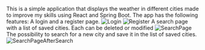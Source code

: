 This is a simple application that displays the weather in different cities made to improve my skills using React and Spring Boot.
The app has the following features:
A login and a register page.
![Login](https://i.ibb.co/CB3tngV/Register.png)
![Register](https://i.ibb.co/QdQd0sg/Login.png)
A search page with a list of saved cities. Each can be deleted or modified
![SearchPage](https://i.ibb.co/5Tw5PcC/Homepage.png)
The possibility to search for a new city and save it in the list of saved cities.
![SearchPageAfterSearch](https://i.ibb.co/HFSNBzn/Homepage-With-Search.png)

